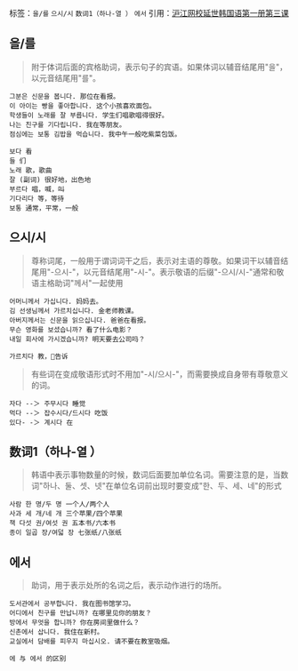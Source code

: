 标签：`을/를` `으시/시` `数词1（하나-열 ）` `에서`
引用：[沪江网校延世韩国语第一册第三课](https://kr.hujiang.com/new/p739837/)

## 을/를
> 附于体词后面的宾格助词，表示句子的宾语。如果体词以辅音结尾用"을"，以元音结尾用"를"。
```
그분은 신문을 봅니다. 那位在看报。
이 아이는 빵을 좋아합니다. 这个小孩喜欢面包。
학생들이 노래를 잘 부릅니다. 学生们唱歌唱得很好。
나는 친구를 기다립니다. 我在等朋友。
점심에는 보통 김밥을 먹습니다. 我中午一般吃紫菜包饭。
```
```
보다 看
들 们
노래 歌，歌曲
잘 (副词) 很好地，出色地
부르다 唱，喊，叫
기다리다 等，等待
보통 通常，平常，一般
```

## 으시/시
> 尊称词尾，一般用于谓词词干之后，表示对主语的尊敬。如果词干以辅音结尾用"-으시-"，以元音结尾用"-시-"。表示敬语的后缀"-으시/시-"通常和敬语主格助词"께서"一起使用
```
어머니께서 가십니다. 妈妈去。
김 선생님께서 가르치십니다. 金老师教课。
아버지께서는 신문을 읽으십니다. 爸爸在看报。
무슨 영화를 보셨습니까? 看了什么电影？
내일 회사에 가시겠습니까? 明天要去公司吗？
```
```
가르치다 教，告诉
```
> 有些词在变成敬语形式时不用加"-시/으시-"，而需要换成自身带有尊敬意义的词。
```
자다 --＞ 주무시다 睡觉
먹다 --＞ 잡수시다/드시다 吃饭
있다- -＞ 계시다 在
```
## 数词1（하나-열 ）
> 韩语中表示事物数量的时候，数词后面要加单位名词。需要注意的是，当数词"하나、둘、셋、넷"在单位名词前出现时要变成"한、두、세、네"的形式
```
사람 한 명/두 명 一个人/两个人
사과 세 개/네 개 三个苹果/四个苹果
책 다섯 권/여섯 권 五本书/六本书
종이 일곱 장/여덟 장 七张纸/八张纸
```

## 에서
> 助词，用于表示处所的名词之后，表示动作进行的场所。
```
도서관에서 공부합니다. 我在图书馆学习。
어디에서 친구를 만납니까? 在哪里见你的朋友？
방에서 무엇을 합니까? 你在房间里做什么？
신촌에서 삽니다. 我住在新村。
교실에서 담배를 피우지 마십시오. 请不要在教室吸烟。
```
```
에 与 에서 的区别
```
